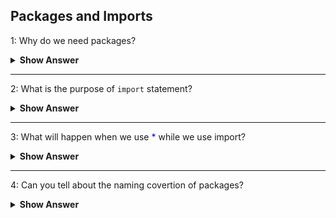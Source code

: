 ## Packages and Imports

1: Why do we need packages?
 <details>
      <summary><b> Show Answer </b></summary> 

- Packages are used to organize classes, interfaces, enums and annotations.
- We can categorize and have secure access.
- It avoids the naming confliction. ie, We can have the same class names when they are in different packages.
- The first line of java program will be the package name. If the name package is not given, it will de in default package.
- They are two types of packages. They are,
    - <span style="color:blue">Built-in Packages</span> - Some examples are java, util, javax and sql etc.
    - <span style="color:blue">User-defined Packages</span> - user has to give packages name to organize. 
</details>

---

2: What is the purpose of `import` statement?
<details>
    <summary><b> Show Answer </b></summary> 

- To get the access of classes/interfaces/enumns from another package, we need to use `import` statement.
- Example: `import java.util.*` or `import java.util.Scanner`
- The special character <span style="color:blue">*</span> is used to select all classes, interfaces, enums and annotation from the package.
- We can also import the particular class of the package which will avoid neccessary imports and increases the performance.
</details>

---

3: What will happen when we use <span style="color:blue">*</span> while we use import?
 <details>
      <summary><b> Show Answer </b></summary> 

- <span style="color:blue">*</span> will import all the classes, interfaces, enums and annotations.
- It will not import the sub packages and components in sub packages.
- If we want to import sub package, we will have to specify the sub package.
</details>

---

4: Can you tell about the naming covertion of packages?
 <details>
      <summary><b> Show Answer </b></summary> 
  
  - To avoid naming collision in name with class interface, the package name should be in small letters.
  - The naming should be in reverse form of the domain.
  - If the domain is `example.com`, the package name should be `com.example` which is reverse form of domain.
  - We can add subpackages along with `com.example` like `com.example.packagename`.
  - The special characters are not allowed for naming a  packages
  - If the domain contains number, we have to use underscore. `12example.com` domain can be coverted as package name as `com._12example`.
---
